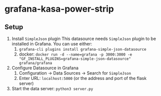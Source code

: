 # grafana-kasa-power-strip

## Setup
1. Install `SimpleJson` plugin
   This datasource needs `SimpleJson` plugin to be installed in Grafana.
   You can use either:
   1. `grafana-cli plugins install grafana-simple-json-datasource`
   2. docker: `docker run -d --name=grafana -p 3000:3000 -e "GF_INSTALL_PLUGINS=grafana-simple-json-datasource" grafana/grafana`
2. Configure Datasource in Grafana
   1. Configuration -> Data Sources -> Search for `SimpleJson`
   2. Enter URL: `localhost:5000` (or the address and port of the flask server)
3. Start the data server: `python3 server.py`
